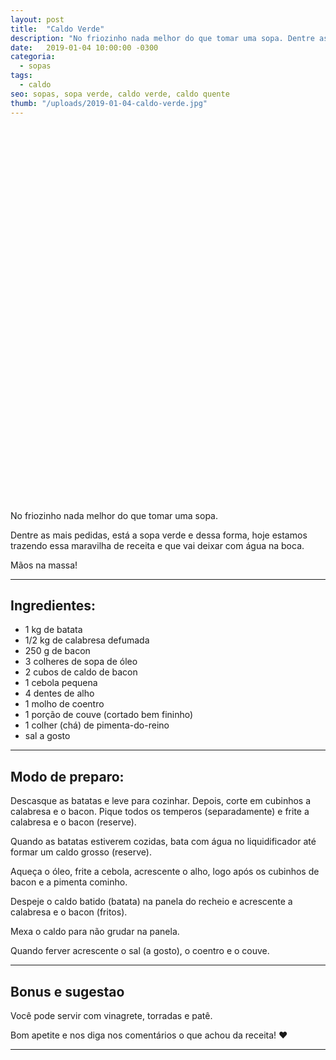 ```yaml
---
layout: post
title:  "Caldo Verde"
description: "No friozinho nada melhor do que tomar uma sopa. Dentre as mais pedidas, está a sopa verde e dessa forma, hoje estamos trazendo essa maravilha de receita e que vai deixar com água na boca."
date:   2019-01-04 10:00:00 -0300
categoria:
  - sopas
tags:
  - caldo
seo: sopas, sopa verde, caldo verde, caldo quente
thumb: "/uploads/2019-01-04-caldo-verde.jpg"
---
```


<div class="adsLeft">
<ins class="adsbygoogle"
     style="display:inline-block;width:160px;height:600px"
     data-ad-client="ca-pub-8078000237589807"
     data-ad-slot="3534346713"></ins>
<script>
(adsbygoogle = window.adsbygoogle || []).push({});
</script>
</div>

No friozinho nada melhor do que tomar uma sopa.

Dentre as mais pedidas, está a sopa verde e dessa forma, hoje estamos trazendo essa maravilha de receita e que vai deixar com água na boca.

Mãos na massa!

---

## Ingredientes:
  - 1 kg de batata
  - 1/2 kg de calabresa defumada
  - 250 g de bacon
  - 3 colheres de sopa de óleo
  - 2 cubos de caldo de bacon
  - 1 cebola pequena
  - 4 dentes de alho
  - 1 molho de coentro
  - 1 porção de couve (cortado bem fininho)
  - 1 colher (chá) de pimenta-do-reino
  - sal a gosto

---

## Modo de preparo:
Descasque as batatas e leve para cozinhar. Depois, corte em cubinhos a calabresa e o bacon. Pique todos os temperos (separadamente) e frite a calabresa e o bacon (reserve).

Quando as batatas estiverem cozidas, bata com água no liquidificador até formar um caldo grosso (reserve).

Aqueça o óleo, frite a cebola, acrescente o alho, logo após os cubinhos de bacon e a pimenta cominho.

Despeje o caldo batido (batata) na panela do recheio e acrescente a calabresa e o bacon (fritos).

Mexa o caldo para não grudar na panela.

Quando ferver acrescente o sal (a gosto), o coentro e o couve.

---

## Bonus e sugestao
Você pode servir com vinagrete, torradas e patê.

Bom apetite e nos diga nos comentários o que achou da receita! ❤️

---

<div class="adsRight">
<ins class="adsbygoogle"
     style="display:inline-block;width:160px;height:600px"
     data-ad-client="ca-pub-8078000237589807"
     data-ad-slot="3534346713"></ins>
<script>
(adsbygoogle = window.adsbygoogle || []).push({});
</script>
</div>
